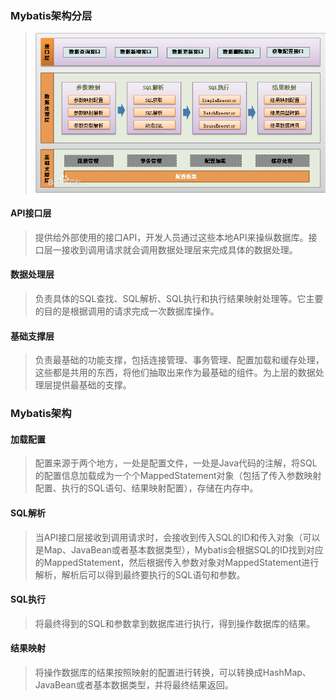 ### Mybatis架构分层

> ![0b46f21fbe096b63ea0d41bf0c338744eaf8accc](image/0b46f21fbe096b63ea0d41bf0c338744eaf8accc.png)

#### API接口层

> 提供给外部使用的接口API，开发人员通过这些本地API来操纵数据库。接口层一接收到调用请求就会调用数据处理层来完成具体的数据处理。

#### 数据处理层

> 负责具体的SQL查找、SQL解析、SQL执行和执行结果映射处理等。它主要的目的是根据调用的请求完成一次数据库操作。

#### 基础支撑层

> 负责最基础的功能支撑，包括连接管理、事务管理、配置加载和缓存处理，这些都是共用的东西，将他们抽取出来作为最基础的组件。为上层的数据处理层提供最基础的支撑。

### Mybatis架构

#### 加载配置

> 配置来源于两个地方，一处是配置文件，一处是Java代码的注解，将SQL的配置信息加载成为一个个MappedStatement对象（包括了传入参数映射配置、执行的SQL语句、结果映射配置），存储在内存中。

#### SQL解析

> 当API接口层接收到调用请求时，会接收到传入SQL的ID和传入对象（可以是Map、JavaBean或者基本数据类型），Mybatis会根据SQL的ID找到对应的MappedStatement，然后根据传入参数对象对MappedStatement进行解析，解析后可以得到最终要执行的SQL语句和参数。

#### SQL执行

> 将最终得到的SQL和参数拿到数据库进行执行，得到操作数据库的结果。

#### 结果映射

> 将操作数据库的结果按照映射的配置进行转换，可以转换成HashMap、JavaBean或者基本数据类型，并将最终结果返回。

